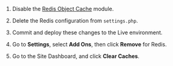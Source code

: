 1. Disable the [Redis Object Cache](https://www.drupal.org/project/redis) module.

1. Delete the Redis configuration from `settings.php`.

1. Commit and deploy these changes to the Live environment.

1. Go to <span class="glyphicons glyphicons-cogwheel"></span> **Settings**, select **Add Ons**, then click **Remove** for Redis.

1. Go to the Site Dashboard, and click <span class="glyphicons glyphicons-cleaning"></span> **Clear Caches**.

